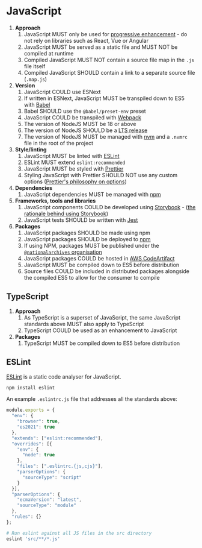 # JavaScript

1. **Approach**
    1. JavaScript MUST only be used for [progressive enhancement](../../ways-of-working/progressive-enhancement.md) - do not rely on libraries such as React, Vue or Angular
    1. JavaScript MUST be served as a static file and MUST NOT be compiled at runtime
    1. Compiled JavaScript MUST NOT contain a source file map in the `.js` file itself
    1. Compiled JavaScript SHOULD contain a link to a separate source file (`.map.js`)
1. **Version**
    1. JavaScript COULD use ESNext
    1. If written in ESNext, JavaScript MUST be transpiled down to ES5 with [Babel](https://babeljs.io/)
    1. Babel SHOULD use the `@babel/preset-env` preset
    1. JavaScript COULD be transpiled with [Webpack](https://webpack.js.org/)
    1. The version of NodeJS MUST be 18 or above
    1. The version of NodeJS SHOULD be a [LTS release](https://nodejs.org/en/about/previous-releases)
    1. The version of NodeJS MUST be managed with [nvm](https://github.com/nvm-sh/nvm) and a `.nvmrc` file in the root of the project
1. **Style/linting**
    1. JavaScript MUST be linted with [ESLint](#eslint)
    1. ESLint MUST extend `eslint:recommended`
    1. JavaScript MUST be styled with [Prettier](https://prettier.io/)
    1. Styling JavaScript with Prettier SHOULD NOT use any custom options ([Prettier's philosophy on options](https://prettier.io/docs/en/option-philosophy))
1. **Dependencies**
    1. JavaScript dependencies MUST be managed with [npm](https://www.npmjs.com/)
1. **Frameworks, tools and libraries**
    1. JavaScript components COULD be developed using [Storybook](https://storybook.js.org/) - ([the rationale behind using Storybook](https://github.com/nationalarchives/tdr-dev-documentation/blob/master/architecture-decision-records/0028-storybook-for-tdr-components-library.md))
    1. JavaScript tests SHOULD be written with [Jest](https://jestjs.io/)
1. **Packages**
    1. JavaScript packages SHOULD be made using npm
    1. JavaScript packages SHOULD be deployed to [npm](../../third-party/npmjs.md)
    1. If using NPM, packages MUST be published under the [`@nationalarchives` organisation]()
    1. JavaScript packages COULD be hosted in [AWS CodeArtifact](https://aws.amazon.com/codeartifact/)
    1. JavaScript MUST be compiled down to ES5 before distribution
    1. Source files COULD be included in distributed packages alongside the compiled ES5 to allow for the consumer to compile

## TypeScript

1. **Approach**
    1. As TypeScript is a superset of JavaScript, the same JavaScript standards above MUST also apply to TypeScript
    1. TypeScript COULD be used as an enhancement to JavaScript
1. **Packages**
    1. TypeScript MUST be compiled down to ES5 before distribution

## ESLint

[ESLint](https://eslint.org/) is a static code analyser for JavaScript.

```sh
npm install eslint
```

An example `.eslintrc.js` file that addresses all the standards above:

```js
module.exports = {
  "env": {
    "browser": true,
    "es2021": true
  },
  "extends": ["eslint:recommended"],
  "overrides": [{
    "env": {
      "node": true
    },
    "files": [".eslintrc.{js,cjs}"],
    "parserOptions": {
      "sourceType": "script"
    }
  }],
  "parserOptions": {
    "ecmaVersion": "latest",
    "sourceType": "module"
  },
  "rules": {}
};
```

```sh
# Run eslint against all JS files in the src directory
eslint 'src/**/*.js'
```
